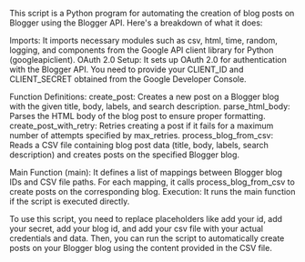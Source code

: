 This script is a Python program for automating the creation of blog posts on Blogger using the Blogger API. Here's a breakdown of what it does:

Imports: It imports necessary modules such as csv, html, time, random, logging, and components from the Google API client library for Python (googleapiclient).
OAuth 2.0 Setup: It sets up OAuth 2.0 for authentication with the Blogger API. You need to provide your CLIENT_ID and CLIENT_SECRET obtained from the Google Developer Console.

Function Definitions:
create_post: Creates a new post on a Blogger blog with the given title, body, labels, and search description.
parse_html_body: Parses the HTML body of the blog post to ensure proper formatting.
create_post_with_retry: Retries creating a post if it fails for a maximum number of attempts specified by max_retries.
process_blog_from_csv: Reads a CSV file containing blog post data (title, body, labels, search description) and creates posts on the specified Blogger blog.

Main Function (main): It defines a list of mappings between Blogger blog IDs and CSV file paths. For each mapping, it calls process_blog_from_csv to create posts on the corresponding blog.
Execution: It runs the main function if the script is executed directly.

To use this script, you need to replace placeholders like add your id, add your secret, add your blog id, and add your csv file with your actual credentials and data. Then, you can run the script to automatically create posts on your Blogger blog using the content provided in the CSV file.






